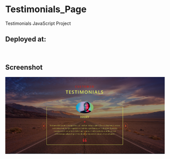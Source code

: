 # Testimonials_Page
Testimonials JavaScript Project

## Deployed at:

<br />

## Screenshot
![Screenshot](screenshot.png)
